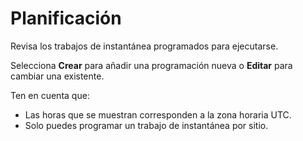 Planificación
=============

Revisa los trabajos de instantánea programados para ejecutarse.

Selecciona **Crear** para añadir una programación nueva o **Editar** para cambiar una existente.

Ten en cuenta que:

-   Las horas que se muestran corresponden a la zona horaria UTC.
-   Solo puedes programar un trabajo de instantánea por sitio.
